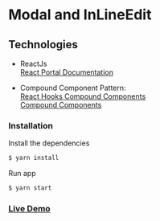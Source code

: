 # Modal and InLineEdit

## Technologies

- ReactJs</br>
[React Portal Documentation](https://reactjs.org/docs/portals.html)

 - Compound Component Pattern:<br/>
[React Hooks Compound Components](https://kentcdodds.com/blog/compound-components-with-react-hooks)<br/>
[Compound Components](https://medium.com/@Dane_s/react-js-compound-components-a6e54b5c9992)

### Installation

Install the dependencies

```sh
$ yarn install
```

Run app

```sh
$ yarn start
```
### [Live Demo](https://modal-in-line-edit.vercel.app/)
